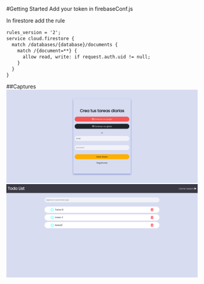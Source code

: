 #Getting Started
Add your token in firebaseConf.js

In firestore add the rule

```
rules_version = '2';
service cloud.firestore {
  match /databases/{database}/documents {
    match /{document=**} {
      allow read, write: if request.auth.uid != null;
    }
  }
}
```

##Captures
![](images/imgLogin.png)
![](images/imgMain.png)
